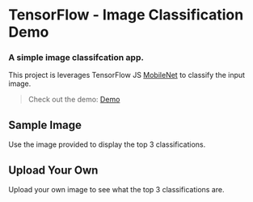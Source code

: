 # TensorFlow - Image Classification Demo

### A simple image classifcation app.

This project is leverages TensorFlow JS [MobileNet](https://github.com/tensorflow/tfjs-models/tree/master/mobilenet) to classify the input image.

> Check out the demo: [Demo](https://bbaskett-tf-image-classification.netlify.app/)

## Sample Image

Use the image provided to display the top 3 classifications.

## Upload Your Own

Upload your own image to see what the top 3 classifications are.
